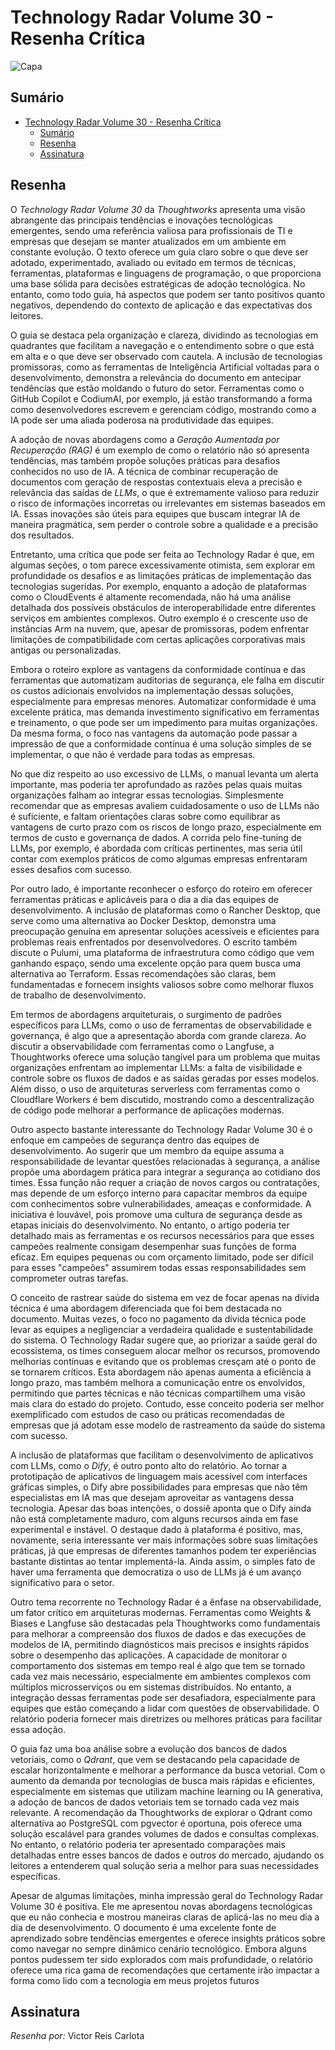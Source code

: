 # Technology Radar Volume 30 - Resenha Crítica

![Capa](/assets/CapaTR.png)

## Sumário

- [Technology Radar Volume 30 - Resenha Crítica](#technology-radar-volume-30---resenha-crítica)
  - [Sumário](#sumário)
  - [Resenha](#resenha)
  - [Assinatura](#assinatura)

## Resenha

O *Technology Radar Volume 30* da *Thoughtworks* apresenta uma visão abrangente das principais tendências e inovações tecnológicas emergentes, sendo uma referência valiosa para profissionais de TI e empresas que desejam se manter atualizados em um ambiente em constante evolução. O texto oferece um guia claro sobre o que deve ser adotado, experimentado, avaliado ou evitado em termos de técnicas, ferramentas, plataformas e linguagens de programação, o que proporciona uma base sólida para decisões estratégicas de adoção tecnológica. No entanto, como todo guia, há aspectos que podem ser tanto positivos quanto negativos, dependendo do contexto de aplicação e das expectativas dos leitores.

O guia se destaca pela organização e clareza, dividindo as tecnologias em quadrantes que facilitam a navegação e o entendimento sobre o que está em alta e o que deve ser observado com cautela. A inclusão de tecnologias promissoras, como as ferramentas de Inteligência Artificial voltadas para o desenvolvimento, demonstra a relevância do documento em antecipar tendências que estão moldando o futuro do setor. Ferramentas como o GitHub Copilot e CodiumAI, por exemplo, já estão transformando a forma como desenvolvedores escrevem e gerenciam código, mostrando como a IA pode ser uma aliada poderosa na produtividade das equipes.

A adoção de novas abordagens como a *Geração Aumentada por Recuperação (RAG)* é um exemplo de como o relatório não só apresenta tendências, mas também propõe soluções práticas para desafios conhecidos no uso de IA. A técnica de combinar recuperação de documentos com geração de respostas contextuais eleva a precisão e relevância das saídas de *LLMs*, o que é extremamente valioso para reduzir o risco de informações incorretas ou irrelevantes em sistemas baseados em IA. Essas inovações são úteis para equipes que buscam integrar IA de maneira pragmática, sem perder o controle sobre a qualidade e a precisão dos resultados.

Entretanto, uma crítica que pode ser feita ao Technology Radar é que, em algumas seções, o tom parece excessivamente otimista, sem explorar em profundidade os desafios e as limitações práticas de implementação das tecnologias sugeridas. Por exemplo, enquanto a adoção de plataformas como o CloudEvents é altamente recomendada, não há uma análise detalhada dos possíveis obstáculos de interoperabilidade entre diferentes serviços em ambientes complexos. Outro exemplo é o crescente uso de instâncias Arm na nuvem, que, apesar de promissoras, podem enfrentar limitações de compatibilidade com certas aplicações corporativas mais antigas ou personalizadas.

Embora o roteiro explore as vantagens da conformidade contínua e das ferramentas que automatizam auditorias de segurança, ele falha em discutir os custos adicionais envolvidos na implementação dessas soluções, especialmente para empresas menores. Automatizar conformidade é uma excelente prática, mas demanda investimento significativo em ferramentas e treinamento, o que pode ser um impedimento para muitas organizações. Da mesma forma, o foco nas vantagens da automação pode passar a impressão de que a conformidade contínua é uma solução simples de se implementar, o que não é verdade para todas as empresas.

No que diz respeito ao uso excessivo de LLMs, o manual levanta um alerta importante, mas poderia ter aprofundado as razões pelas quais muitas organizações falham ao integrar essas tecnologias. Simplesmente recomendar que as empresas avaliem cuidadosamente o uso de LLMs não é suficiente, e faltam orientações claras sobre como equilibrar as vantagens de curto prazo com os riscos de longo prazo, especialmente em termos de custo e governança de dados. A corrida pelo fine-tuning de LLMs, por exemplo, é abordada com críticas pertinentes, mas seria útil contar com exemplos práticos de como algumas empresas enfrentaram esses desafios com sucesso.

Por outro lado, é importante reconhecer o esforço do roteiro em oferecer ferramentas práticas e aplicáveis para o dia a dia das equipes de desenvolvimento. A inclusão de plataformas como o Rancher Desktop, que serve como uma alternativa ao Docker Desktop, demonstra uma preocupação genuína em apresentar soluções acessíveis e eficientes para problemas reais enfrentados por desenvolvedores. O escrito também discute o Pulumi, uma plataforma de infraestrutura como código que vem ganhando espaço, sendo uma excelente opção para quem busca uma alternativa ao Terraform. Essas recomendações são claras, bem fundamentadas e fornecem insights valiosos sobre como melhorar fluxos de trabalho de desenvolvimento.

Em termos de abordagens arquiteturais, o surgimento de padrões específicos para LLMs, como o uso de ferramentas de observabilidade e governança, é algo que a apresentação aborda com grande clareza. Ao discutir a observabilidade com ferramentas como o Langfuse, a Thoughtworks oferece uma solução tangível para um problema que muitas organizações enfrentam ao implementar LLMs: a falta de visibilidade e controle sobre os fluxos de dados e as saídas geradas por esses modelos. Além disso, o uso de arquiteturas serverless com ferramentas como o Cloudflare Workers é bem discutido, mostrando como a descentralização de código pode melhorar a performance de aplicações modernas.

Outro aspecto bastante interessante do Technology Radar Volume 30 é o enfoque em campeões de segurança dentro das equipes de desenvolvimento. Ao sugerir que um membro da equipe assuma a responsabilidade de levantar questões relacionadas à segurança, a análise propõe uma abordagem prática para integrar a segurança ao cotidiano dos times. Essa função não requer a criação de novos cargos ou contratações, mas depende de um esforço interno para capacitar membros da equipe com conhecimentos sobre vulnerabilidades, ameaças e conformidade. A iniciativa é louvável, pois promove uma cultura de segurança desde as etapas iniciais do desenvolvimento. No entanto, o artigo poderia ter detalhado mais as ferramentas e os recursos necessários para que esses campeões realmente consigam desempenhar suas funções de forma eficaz. Em equipes pequenas ou com orçamento limitado, pode ser difícil para esses "campeões" assumirem todas essas responsabilidades sem comprometer outras tarefas.

O conceito de rastrear saúde do sistema em vez de focar apenas na dívida técnica é uma abordagem diferenciada que foi bem destacada no documento. Muitas vezes, o foco no pagamento da dívida técnica pode levar as equipes a negligenciar a verdadeira qualidade e sustentabilidade do sistema. O Technology Radar sugere que, ao priorizar a saúde geral do ecossistema, os times conseguem alocar melhor os recursos, promovendo melhorias contínuas e evitando que os problemas cresçam até o ponto de se tornarem críticos. Esta abordagem não apenas aumenta a eficiência a longo prazo, mas também melhora a comunicação entre os envolvidos, permitindo que partes técnicas e não técnicas compartilhem uma visão mais clara do estado do projeto. Contudo, esse conceito poderia ser melhor exemplificado com estudos de caso ou práticas recomendadas de empresas que já adotam esse modelo de rastreamento da saúde do sistema com sucesso.

A inclusão de plataformas que facilitam o desenvolvimento de aplicativos com LLMs, como o *Dify*, é outro ponto alto do relatório. Ao tornar a prototipação de aplicativos de linguagem mais acessível com interfaces gráficas simples, o Dify abre possibilidades para empresas que não têm especialistas em IA mas que desejam aproveitar as vantagens dessa tecnologia. Apesar das boas intenções, o dossiê aponta que o Dify ainda não está completamente maduro, com alguns recursos ainda em fase experimental e instável. O destaque dado à plataforma é positivo, mas, novamente, seria interessante ver mais informações sobre suas limitações práticas, já que empresas de diferentes tamanhos podem ter experiências bastante distintas ao tentar implementá-la. Ainda assim, o simples fato de haver uma ferramenta que democratiza o uso de LLMs já é um avanço significativo para o setor.

Outro tema recorrente no Technology Radar é a ênfase na observabilidade, um fator crítico em arquiteturas modernas. Ferramentas como Weights & Biases e Langfuse são destacadas pela Thoughtworks como fundamentais para melhorar a compreensão dos fluxos de dados e das execuções de modelos de IA, permitindo diagnósticos mais precisos e insights rápidos sobre o desempenho das aplicações. A capacidade de monitorar o comportamento dos sistemas em tempo real é algo que tem se tornado cada vez mais necessário, especialmente em ambientes complexos com múltiplos microsserviços ou em sistemas distribuídos. No entanto, a integração dessas ferramentas pode ser desafiadora, especialmente para equipes que estão começando a lidar com questões de observabilidade. O relatório poderia fornecer mais diretrizes ou melhores práticas para facilitar essa adoção.

O guia faz uma boa análise sobre a evolução dos bancos de dados vetoriais, como o *Qdrant*, que vem se destacando pela capacidade de escalar horizontalmente e melhorar a performance da busca vetorial. Com o aumento da demanda por tecnologias de busca mais rápidas e eficientes, especialmente em sistemas que utilizam machine learning ou IA generativa, a adoção de bancos de dados vetoriais tem se tornado cada vez mais relevante. A recomendação da Thoughtworks de explorar o Qdrant como alternativa ao PostgreSQL com pgvector é oportuna, pois oferece uma solução escalável para grandes volumes de dados e consultas complexas. No entanto, o relatório poderia ter apresentado comparações mais detalhadas entre esses bancos de dados e outros do mercado, ajudando os leitores a entenderem qual solução seria a melhor para suas necessidades específicas.

Apesar de algumas limitações, minha impressão geral do Technology Radar Volume 30 é positiva. Ele me apresentou novas abordagens tecnológicas que eu não conhecia e mostrou maneiras claras de aplicá-las no meu dia a dia de desenvolvimento. O documento é uma excelente fonte de aprendizado sobre tendências emergentes e oferece insights práticos sobre como navegar no sempre dinâmico cenário tecnológico. Embora alguns pontos pudessem ter sido explorados com mais profundidade, o relatório oferece uma rica gama de recomendações que certamente irão impactar a forma como lido com a tecnologia em meus projetos futuros

## Assinatura

*Resenha por:*
Victor Reis Carlota
